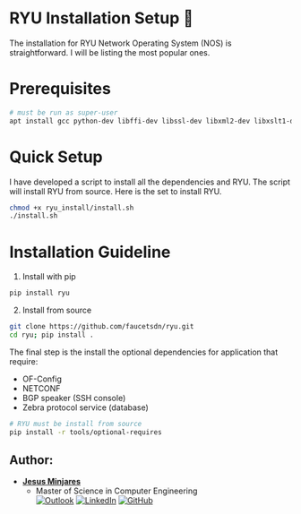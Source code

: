 # **RYU Installation Setup** :dragon:

The installation for RYU Network Operating System (NOS) is straightforward.
I will be listing the most popular ones.

# **Prerequisites**
```bash
# must be run as super-user
apt install gcc python-dev libffi-dev libssl-dev libxml2-dev libxslt1-dev zlib1g-dev 
```

# **Quick Setup**
I have developed a script to install all the dependencies and RYU. The script will install RYU from source. Here is the set to install RYU.
```bash
chmod +x ryu_install/install.sh
./install.sh 
```

# **Installation Guideline**
1. Install with pip
```bash
pip install ryu
```
2. Install from source
```bash
git clone https://github.com/faucetsdn/ryu.git
cd ryu; pip install .   
```
The final step is the install the optional dependencies for application that require:
 * OF-Config 
 * NETCONF
 * BGP speaker (SSH console) 
 * Zebra protocol service (database)     
```bash
# RYU must be install from source
pip install -r tools/optional-requires
```


## **Author:**
* [**Jesus Minjares**](https://github.com/jminjares4)<br>
  * Master of Science in Computer Engineering<br>
[![Outlook](https://img.shields.io/badge/Microsoft_Outlook-0078D4?style=for-the-badge&logo=microsoft-outlook&logoColor=white&style=flat)](mailto:jminjares4@miners.utep.edu) 
[![LinkedIn](https://img.shields.io/badge/LinkedIn-0077B5?style=for-the-badge&logo=linkedin&logoColor=white&style=flat)](https://www.linkedin.com/in/jesus-minjares-157a21195/) [![GitHub](https://img.shields.io/badge/GitHub-100000?style=for-the-badge&logo=github&logoColor=white&style=flat)](https://github.com/jminjares4)